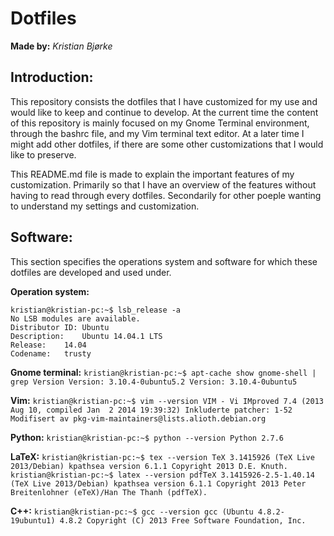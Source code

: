 # Dotfiles

**Made by:** *Kristian Bjørke*

## Introduction:

This repository consists the dotfiles that I have customized for my use and 
would like to keep and continue to develop. At the current time the content 
of this repository is mainly focused on my Gnome Terminal environment, 
through the bashrc file, and my Vim terminal text editor. At a later time
I might add other dotfiles, if there are some other customizations that I
would like to preserve.

This README.md file is made to explain the important features of my 
customization. Primarily so that I have an overview of the features without 
having to read through every dotfiles. Secondarily for other poeple wanting 
to understand my settings and customization.

## Software:

This section specifies the operations system and software for which these 
dotfiles are developed and used under.

**Operation system:**
```
kristian@kristian-pc:~$ lsb_release -a
No LSB modules are available.
Distributor ID: Ubuntu
Description:    Ubuntu 14.04.1 LTS
Release:    14.04
Codename:   trusty
```

**Gnome terminal:**
`kristian@kristian-pc:~$ apt-cache show gnome-shell | grep Version
Version: 3.10.4-0ubuntu5.2
Version: 3.10.4-0ubuntu5`

**Vim:**
`kristian@kristian-pc:~$ vim --version
VIM - Vi IMproved 7.4 (2013 Aug 10, compiled Jan  2 2014 19:39:32)
Inkluderte patcher: 1-52
Modifisert av pkg-vim-maintainers@lists.alioth.debian.org`

**Python:**
`kristian@kristian-pc:~$ python --version
Python 2.7.6`

**LaTeX:**
`kristian@kristian-pc:~$ tex --version
TeX 3.1415926 (TeX Live 2013/Debian)
kpathsea version 6.1.1
Copyright 2013 D.E. Knuth.
kristian@kristian-pc:~$ latex --version
pdfTeX 3.1415926-2.5-1.40.14 (TeX Live 2013/Debian)
kpathsea version 6.1.1
Copyright 2013 Peter Breitenlohner (eTeX)/Han The Thanh (pdfTeX).`

**C++:**
`kristian@kristian-pc:~$ gcc --version
gcc (Ubuntu 4.8.2-19ubuntu1) 4.8.2
Copyright (C) 2013 Free Software Foundation, Inc.`
